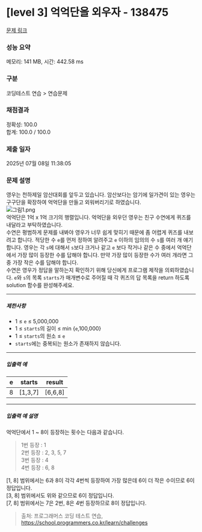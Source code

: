 # [level 3] 억억단을 외우자 - 138475 

[문제 링크](https://school.programmers.co.kr/learn/courses/30/lessons/138475#) 

### 성능 요약

메모리: 141 MB, 시간: 442.58 ms

### 구분

코딩테스트 연습 > 연습문제

### 채점결과

정확성: 100.0<br/>합계: 100.0 / 100.0

### 제출 일자

2025년 07월 08일 11:38:05

### 문제 설명

<p>영우는 천하제일 암산대회를 앞두고 있습니다. 암산보다는 암기에 일가견이 있는 영우는 구구단을 확장하여 억억단을 만들고 외워버리기로 하였습니다.<br>
<img src="https://grepp-programmers.s3.ap-northeast-2.amazonaws.com/files/production/cc875dfd-d9d5-4594-8c3c-06e7e1ba9e22/%EA%B7%B8%EB%A6%BC1.png" title="" alt="그림1.png"><br>
억억단은 1억 x 1억 크기의 행렬입니다. 억억단을 외우던 영우는 친구 수연에게 퀴즈를 내달라고 부탁하였습니다.<br>
수연은 평범하게 문제를 내봐야 영우가 너무 쉽게 맞히기 때문에 좀 어렵게 퀴즈를 내보려고 합니다. 적당한 수 <code>e</code>를 먼저 정하여 알려주고 <code>e</code> 이하의 임의의 수 <code>s</code>를 여러 개 얘기합니다. 영우는 각 <code>s</code>에 대해서 <code>s</code>보다 크거나 같고 <code>e</code> 보다 작거나 같은 수 중에서 억억단에서 가장 많이 등장한 수를 답해야 합니다. 만약 가장 많이 등장한 수가 여러 개라면 그 중 가장 작은 수를 답해야 합니다.<br>
수연은 영우가 정답을 말하는지 확인하기 위해 당신에게 프로그램 제작을 의뢰하였습니다. <code>e</code>와 <code>s</code>의 목록 <code>starts</code>가 매개변수로 주어질 때 각 퀴즈의 답 목록을 return 하도록 solution 함수를 완성해주세요.</p>

<hr>

<h5>제한사항</h5>

<ul>
<li>1 ≤ <code>e</code> ≤ 5,000,000</li>
<li>1 ≤ <code>starts</code>의 길이 ≤ min {<code>e</code>,100,000}</li>
<li>1 ≤ <code>starts</code>의 원소 ≤ <code>e</code></li>
<li><code>starts</code>에는 중복되는 원소가 존재하지 않습니다.</li>
</ul>

<hr>

<h5>입출력 예</h5>
<table class="table">
        <thead><tr>
<th>e</th>
<th>starts</th>
<th>result</th>
</tr>
</thead>
        <tbody><tr>
<td>8</td>
<td>[1,3,7]</td>
<td>[6,6,8]</td>
</tr>
</tbody>
      </table>
<hr>

<h5>입출력 예 설명</h5>

<p>억억단에서 1 ~ 8이 등장하는 횟수는 다음과 같습니다.</p>

<blockquote>
<p>1번 등장 : 1<br>
2번 등장 : 2, 3, 5, 7<br>
3번 등장 : 4<br>
4번 등장 : 6, 8</p>
</blockquote>

<p>[1, 8] 범위에서는 6과 8이 각각 4번씩 등장하여 가장 많은데 6이 더 작은 수이므로 6이 정답입니다.<br>
[3, 8] 범위에서도 위와 같으므로 6이 정답입니다.<br>
[7, 8] 범위에서는 7은 2번, 8은 4번 등장하므로 8이 정답입니다.</p>


> 출처: 프로그래머스 코딩 테스트 연습, https://school.programmers.co.kr/learn/challenges